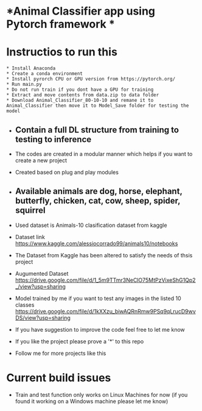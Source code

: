 
# *Animal Classifier app using Pytorch  framework *

# Instructios to run this 
    * Install Anaconda
    * Create a conda environment
    * Install pyrorch CPU or GPU version from https://pytorch.org/
    * Run main.py
    * Do not run train if you dont have a GPU for training
    * Extract and move contents from data.zip to data folder
    * Download Animal_Classifier_80-10-10 and remane it to Animal_Classifier then move it to Model_Save folder for testing the model

* ## Contain a full DL structure from training to testing to inference
* The codes are created in a modular manner which helps if you want to create a new project
* Created based on plug and play modules

* ## Available animals are dog, horse, elephant, butterfly, chicken, cat, cow, sheep, spider, squirrel
* Used dataset is Animals-10 clasification dataset from kaggle
* Dataset link https://www.kaggle.com/alessiocorrado99/animals10/notebooks
* The Dataset from Kaggle has been altered to satisfy the needs of thsis project 
* Augumented Dataset https://drive.google.com/file/d/1_5m9TTmr3NeClO75MtPzVixeShG1Qp2_/view?usp=sharing
* Model trained by me if you want to test any images in the listed 10 classes https://drive.google.com/file/d/1kXXzu_biwAQRnRmw9PSq9qLrucD9wvDS/view?usp=sharing


* If you have suggestion to improve the code feel free to let me know
* If you like the project please prove a '*' to this repo
* Follow me for more projects like this

# Current build issues

* Train and test function only works on Linux Machines for now (if you found it working on a Windows machine please let me know)



